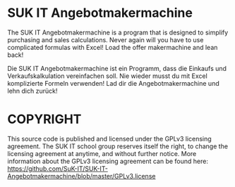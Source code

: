# SUK IT Angebotmakermachine
The SUK IT Angebotmakermachine is a program that is designed to simplify purchasing and sales calculations. Never again will you have to use complicated formulas with Excel! Load the offer makermachine and lean back! 

Die SUK IT Angebotmakermachine ist ein Programm, dass die Einkaufs und Verkaufskalkulation vereinfachen soll. Nie wieder musst du mit Excel komplizierte Formeln verwenden! Lad dir die Angebotmakermachine und lehn dich zurück! 

# COPYRIGHT
This source code is published and licensed under the GPLv3 licensing agreement.
The SUK IT school group reserves itself the right, to change the licensing agreement at anytime, and without further notice.
More information about the GPLv3 licensing agreement can be found here: https://github.com/SuK-IT/SUK-IT-Angebotmakermachine/blob/master/GPLv3.license
